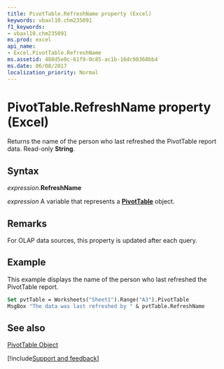 ```yaml
---
title: PivotTable.RefreshName property (Excel)
keywords: vbaxl10.chm235091
f1_keywords:
- vbaxl10.chm235091
ms.prod: excel
api_name:
- Excel.PivotTable.RefreshName
ms.assetid: 488d5e0c-61f9-0c85-ac1b-16dc98360bb4
ms.date: 06/08/2017
localization_priority: Normal
---
```



# PivotTable.RefreshName property (Excel)

Returns the name of the person who last refreshed the PivotTable report data. Read-only  **String**.


## Syntax

_expression_.**RefreshName**

_expression_ A variable that represents a **[PivotTable](Excel.PivotTable.md)** object.


## Remarks

For OLAP data sources, this property is updated after each query.


## Example

This example displays the name of the person who last refreshed the PivotTable report.


```vb
Set pvtTable = Worksheets("Sheet1").Range("A3").PivotTable 
MsgBox "The data was last refreshed by " & pvtTable.RefreshName
```


## See also


[PivotTable Object](Excel.PivotTable.md)

[!include[Support and feedback](~/includes/feedback-boilerplate.md)]